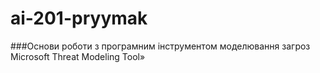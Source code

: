 # ai-201-pryymak

###Основи роботи з програмним інструментом моделювання загроз Microsoft Threat
Modeling Tool»
